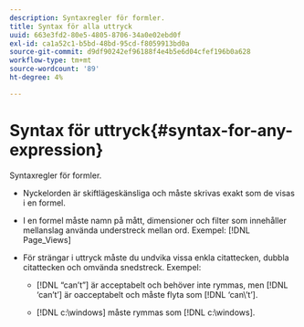 ```yaml
---
description: Syntaxregler för formler.
title: Syntax för alla uttryck
uuid: 663e3fd2-80e5-4805-8706-34a0e02ebd0f
exl-id: ca1a52c1-b5bd-48bd-95cd-f8059913bd0a
source-git-commit: d9df90242ef96188f4e4b5e6d04cfef196b0a628
workflow-type: tm+mt
source-wordcount: '89'
ht-degree: 4%

---
```


# Syntax för uttryck{#syntax-for-any-expression}

Syntaxregler för formler.

* Nyckelorden är skiftlägeskänsliga och måste skrivas exakt som de visas i en formel.
* I en formel måste namn på mått, dimensioner och filter som innehåller mellanslag använda understreck mellan ord. Exempel: [!DNL Page_Views]
* För strängar i uttryck måste du undvika vissa enkla citattecken, dubbla citattecken och omvända snedstreck. Exempel:

   * [!DNL “can’t”] är acceptabelt och behöver inte rymmas, men  [!DNL ‘can’t’] är oacceptabelt och måste flyta som  [!DNL ‘can\’t’].

   * [!DNL c:\windows] måste rymmas som  [!DNL c:\\windows].
